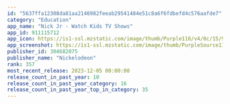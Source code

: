 ```yaml
---
id: "5637ffa12308da81aa2146982feeab29541484e51c8a6f6fdbefd4c576aafde7"
category: "Education"
app_name: "Nick Jr - Watch Kids TV Shows"
app_id: 911115712
app_icon: https://is1-ssl.mzstatic.com/image/thumb/Purple116/v4/8c/15/95/8c159557-a81a-a0e6-85d4-dd11c7a1b070/AppIcon-1x_U007epad-0-0-85-220-0.png/1024x1024bb.png
app_screenshot: https://is1-ssl.mzstatic.com/image/thumb/PurpleSource116/v4/c1/8f/d9/c18fd99c-7ccc-70a5-a956-4db1a95afb95/caf5b6be-fa70-46a6-b018-4efe8b51d756_NICKJR_APP_SCREENSHOTS_IPHONE_6.5IN_1284x2778_1.jpg/1284x2778bb.png
publisher_id: 304682075
publisher_name: "Nickelodeon"
rank: 357
most_recent_release: 2023-12-05 00:00:00
release_count_in_past_year: 10
release_count_in_past_year_category: 16
release_count_in_past_year_top_in_category: 35
---
```

